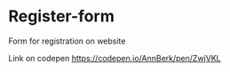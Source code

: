 # Register-form
Form for registration on website

Link on codepen  https://codepen.io/AnnBerk/pen/ZwjVKL

